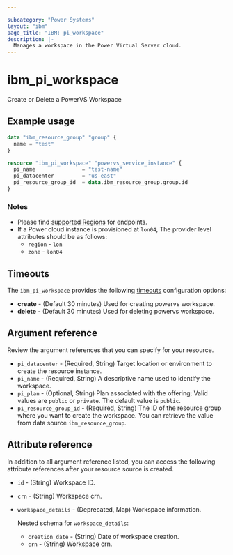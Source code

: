 ```yaml
---

subcategory: "Power Systems"
layout: "ibm"
page_title: "IBM: pi_workspace"
description: |-
  Manages a workspace in the Power Virtual Server cloud.
---
```


# ibm_pi_workspace

Create or Delete a PowerVS Workspace

## Example usage

```terraform
data "ibm_resource_group" "group" {
  name = "test"
}

resource "ibm_pi_workspace" "powervs_service_instance" {
  pi_name               = "test-name"
  pi_datacenter         = "us-east"
  pi_resource_group_id  = data.ibm_resource_group.group.id
}
```

### Notes

- Please find [supported Regions](https://cloud.ibm.com/apidocs/power-cloud#endpoint) for endpoints.
- If a Power cloud instance is provisioned at `lon04`, The provider level attributes should be as follows:
  - `region` - `lon`
  - `zone` - `lon04`

## Timeouts

The `ibm_pi_workspace` provides the following [timeouts](https://developer.hashicorp.com/terraform/language/resources/syntax#operation-timeouts) configuration options:

- **create** - (Default 30 minutes) Used for creating powervs workspace.
- **delete** - (Default 30 minutes) Used for deleting powervs workspace.

## Argument reference

Review the argument references that you can specify for your resource.

- `pi_datacenter` - (Required, String) Target location or environment to create the resource instance.
- `pi_name` - (Required, String) A descriptive name used to identify the workspace.
- `pi_plan` -  (Optional, String) Plan associated with the offering; Valid values are `public` or `private`. The default value is `public`.
- `pi_resource_group_id` - (Required, String) The ID of the resource group where you want to create the workspace. You can retrieve the value from data source `ibm_resource_group`.

## Attribute reference

In addition to all argument reference listed, you can access the following attribute references after your resource source is created.

- `id` - (String) Workspace ID.
- `crn` - (String) Workspace crn.
- `workspace_details` - (Deprecated, Map) Workspace information.

    Nested schema for `workspace_details`:
  - `creation_date` - (String) Date of workspace creation.
  - `crn` - (String) Workspace crn.
